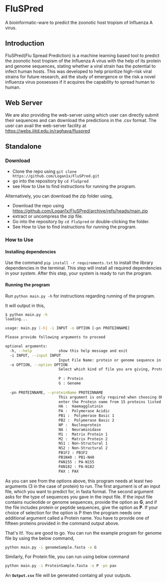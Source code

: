 # FluSPred

A bioinformatic-ware to predict the zoonotic host tropism of Influenza A virus.

## Introduction
FluSPred(Flu Spread Prediction) is a machine learning based tool to predict the zoonotic host tropism of the Influenza A virus with the help of its protein and genome sequences, stating whether a viral strain has the potential to infect human hosts. This was developed to help prioritize high-risk viral strains for future research, aid the study of emergence or the risk a novel influenza virus possesses if it acquires the capability to spread human to human.

## Web Server
We are also providing the web-server using which user can directly submit their sequences and can download the predictions in the .csv format. The user can avail the web-server facility at https://webs.iiitd.edu.in/raghava/fluspred 

## Standalone
### Download
- Clone the repo using `git clone https://github.com/Logan1x/FluSPred.git`
- go into the repository by `cd FluSpred`
- see How to Use to find instructions for running the program.

Alternatively, you can download the zip folder using,

- Download the repo using https://github.com/Logan1x/FluSPred/archive/refs/heads/main.zip
- extract or uncompress the zip file.
- Go into the repository by `cd FluSpred` or double-clicking the folder.
- See How to Use to find instructions for running the program.

### How to Use

#### Installing dependencies

Use the command `pip install -r requirements.txt` to install the library dependencies in the terminal. This step will install all required dependencies in your system.
After this step, your system is ready to run the program.

#### Running the program


Run `python main.py -h` for instructions regarding running of the program.

It will output in this,

```BASH
$ python main.py -h
loading...

usage: main.py [-h] -i INPUT -o OPTION [-pn PROTEINNAME]

Please provide following arguments to proceed

optional arguments:
  -h, --help            show this help message and exit
  -i INPUT, --input INPUT
                        Input File Name: protein or genome sequence in FASTA format
  -o OPTION, --option OPTION
                        Select which kind of file you are giving, Protein(P) or Genome(G)
                        
                        P : Protein
                        G : Genome 
                        
  -pn PROTEINNAME, --proteinName PROTEINNAME
                        This argument is only required when choosing OPTION as protein
                        enter the Protein name from 15 proteins listed below
                        HA :  Haemagglutinin 
                        PA :  Polymerase Acidic
                        PB1 :  Polymerase Basic 1
                        PB2 :  Polymerase Basic 2
                        NP :  Nucleoprotein
                        NA :  Neuraminidase
                        M1 :  Matrix Protein 1
                        M2 :  Matrix Protein 2
                        NS1 : Non-Structural 1
                        NS2 : Non-Structural 2
                        PB1F2 : PB1F2
                        PB1N40 : PB1-N40
                        PAN155 : PA-N155
                        PAN182 : PA-N182
                        PAX : PAX
 ```
 
 As you can see from the options above, this program needs at least two arguments (3 in the case of protein) to run. The first argument is of an input file, which you want to predict for, in fasta format. The second argument asks for the type of sequences you gave in the input file. If the input file contains nucleotide or genome sequences, provide the option as **G**, and if the file includes protein or peptide sequences, give the option as **P**. If your choice of selection for the option is P then the program needs one additional argument called a Protein name. You have to provide one of fifteen proteins provided in the command output above.
 

That's It!. You are good to go. You can run the example program for genome file by using the below command, 

```BASH
python main.py -i genomeSample.fasta -o G 
```
Similarly, For Protein file, you can run using below command

```BASH
python main.py -i ProteinSample.fasta -o P -pn pax
```

An **`Output.csv`** file will be generated containg all your outputs.
